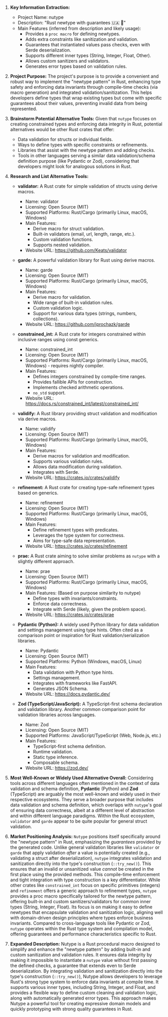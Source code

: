 1.  **Key Information Extraction:**
    *   Project Name: nutype
    *   Description: "Rust newtype with guarantees 🇺🇦 🦀"
    *   Main Features (inferred from description and likely usage):
        *   Provides a `proc macro` for defining newtypes.
        *   Adds extra constraints like sanitization and validation.
        *   Guarantees that instantiated values pass checks, even with Serde deserialization.
        *   Supports different inner types (String, Integer, Float, Other).
        *   Allows custom sanitizers and validators.
        *   Generates error types based on validation rules.

2.  **Project Purpose:**
    The project's purpose is to provide a convenient and robust way to implement the "newtype pattern" in Rust, enhancing type safety and enforcing data invariants through compile-time checks (via macro generation) and integrated validation/sanitization. This helps developers define types that wrap existing types but come with specific guarantees about their values, preventing invalid data from being represented.

3.  **Brainstorm Potential Alternative Tools:**
    Given that `nutype` focuses on creating constrained types and enforcing data integrity in Rust, potential alternatives would be other Rust crates that offer:
    *   Data validation for structs or individual fields.
    *   Ways to define types with specific constraints or refinements.
    *   Libraries that assist with the newtype pattern and adding checks.
    *   Tools in other languages serving a similar data validation/schema definition purpose (like Pydantic or Zod), considering that developers might look for analogous solutions in Rust.

4.  **Research and List Alternative Tools:**

    *   **validator:** A Rust crate for simple validation of structs using derive macros.
        *   Name: validator
        *   Licensing: Open Source (MIT)
        *   Supported Platforms: Rust/Cargo (primarily Linux, macOS, Windows)
        *   Main Features:
            *   Derive macro for struct validation.
            *   Built-in validators (email, url, length, range, etc.).
            *   Custom validation functions.
            *   Supports nested validation.
        *   Website URL: https://github.com/Keats/validator

    *   **garde:** A powerful validation library for Rust using derive macros.
        *   Name: garde
        *   Licensing: Open Source (MIT)
        *   Supported Platforms: Rust/Cargo (primarily Linux, macOS, Windows)
        *   Main Features:
            *   Derive macro for validation.
            *   Wide range of built-in validation rules.
            *   Custom validation logic.
            *   Support for various data types (strings, numbers, collections).
        *   Website URL: https://github.com/jprochazk/garde

    *   **constrained_int:** A Rust crate for integers constrained within inclusive ranges using const generics.
        *   Name: constrained_int
        *   Licensing: Open Source (MIT)
        *   Supported Platforms: Rust/Cargo (primarily Linux, macOS, Windows) - requires nightly compiler.
        *   Main Features:
            *   Defines integers constrained by compile-time ranges.
            *   Provides fallible APIs for construction.
            *   Implements checked arithmetic operations.
            *   `no_std` support.
        *   Website URL: https://docs.rs/constrained_int/latest/constrained_int/

    *   **validify:** A Rust library providing struct validation and modification via derive macros.
        *   Name: validify
        *   Licensing: Open Source (MIT)
        *   Supported Platforms: Rust/Cargo (primarily Linux, macOS, Windows)
        *   Main Features:
            *   Derive macros for validation and modification.
            *   Supports various validation rules.
            *   Allows data modification during validation.
            *   Integrates with Serde.
        *   Website URL: https://crates.io/crates/validify

    *   **refinement:** A Rust crate for creating type-safe refinement types based on generics.
        *   Name: refinement
        *   Licensing: Open Source (MIT)
        *   Supported Platforms: Rust/Cargo (primarily Linux, macOS, Windows)
        *   Main Features:
            *   Define refinement types with predicates.
            *   Leverages the type system for correctness.
            *   Aims for type-safe data representation.
        *   Website URL: https://crates.io/crates/refinement

    *   **prae:** A Rust crate aiming to solve similar problems as `nutype` with a slightly different approach.
        *   Name: prae
        *   Licensing: Open Source (MIT)
        *   Supported Platforms: Rust/Cargo (primarily Linux, macOS, Windows)
        *   Main Features: (Based on purpose similarity to nutype)
            *   Define types with invariants/constraints.
            *   Enforce data correctness.
            *   Integrate with Serde (likely, given the problem space).
        *   Website URL: https://crates.io/crates/prae

    *   **Pydantic (Python):** A widely used Python library for data validation and settings management using type hints. Often cited as a comparison point or inspiration for Rust validation/serialization libraries.
        *   Name: Pydantic
        *   Licensing: Open Source (MIT)
        *   Supported Platforms: Python (Windows, macOS, Linux)
        *   Main Features:
            *   Data validation with Python type hints.
            *   Settings management.
            *   Integrates with frameworks like FastAPI.
            *   Generates JSON Schema.
        *   Website URL: https://docs.pydantic.dev/

    *   **Zod (TypeScript/JavaScript):** A TypeScript-first schema declaration and validation library. Another common comparison point for validation libraries across languages.
        *   Name: Zod
        *   Licensing: Open Source (MIT)
        *   Supported Platforms: JavaScript/TypeScript (Web, Node.js, etc.)
        *   Main Features:
            *   TypeScript-first schema definition.
            *   Runtime validation.
            *   Static type inference.
            *   Composable schema.
        *   Website URL: https://zod.dev/

5.  **Most Well-Known or Widely Used Alternative Overall:**
    Considering tools across different languages often mentioned in the context of data validation and schema definition, **Pydantic** (Python) and **Zod** (TypeScript) are arguably the most well-known and widely used in their respective ecosystems. They serve a broader purpose that includes data validation and schema definition, which overlaps with `nutype`'s goal of ensuring data correctness, albeit at a different level of abstraction and within different language paradigms. Within the Rust ecosystem, `validator` and `garde` appear to be quite popular for general struct validation.

6.  **Market Positioning Analysis:**
    `Nutype` positions itself specifically around the "newtype pattern" in Rust, emphasizing the *guarantees* provided by the generated code. Unlike general validation libraries like `validator` or `garde` that apply validation *after* a value is potentially created (e.g., validating a struct after deserialization), `nutype` integrates validation and sanitization directly into the type's construction (`::try_new()`). This ensures that an invalid or unsanitized value *cannot* be created in the first place using the provided methods. This compile-time enforcement and tight integration with type construction is a key differentiator. While other crates like `constrained_int` focus on specific primitives (integers) and `refinement` offers a generic approach to refinement types, `nutype` provides a proc macro specifically tailored for the newtype pattern, offering built-in and custom sanitizers/validators for common inner types (String, Integer, Float). Its focus is on making it easy to define newtypes that encapsulate validation and sanitization logic, aligning well with domain-driven design principles where types enforce business invariants. Compared to cross-language tools like Pydantic or Zod, `nutype` operates within the Rust type system and compilation model, offering guarantees and performance characteristics specific to Rust.

7.  **Expanded Description:**
    Nutype is a Rust procedural macro designed to simplify and enhance the "newtype pattern" by adding built-in and custom sanitization and validation rules. It ensures data integrity by making it impossible to instantiate a `nutype` value without first passing the defined checks, a guarantee that extends even to Serde deserialization. By integrating validation and sanitization directly into the type's construction (`::try_new()`), Nutype allows developers to leverage Rust's strong type system to enforce data invariants at compile time. It supports various inner types, including String, Integer, and Float, and provides a flexible way to define custom cleaning and validation logic, along with automatically generated error types. This approach makes Nutype a powerful tool for creating expressive domain models and quickly prototyping with strong quality guarantees in Rust.